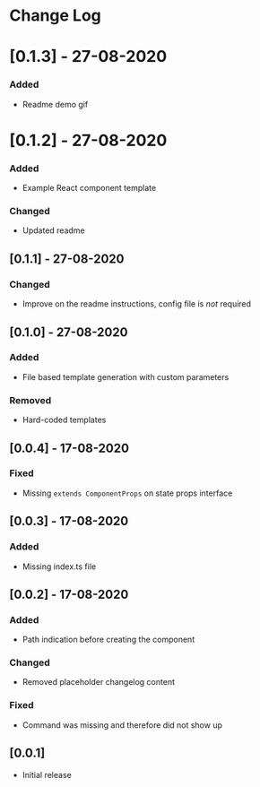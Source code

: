 # Change Log
# [0.1.3] - 27-08-2020
### Added
- Readme demo gif

# [0.1.2] - 27-08-2020
### Added
- Example React component template

### Changed
- Updated readme

## [0.1.1] - 27-08-2020
### Changed
- Improve on the readme instructions, config file is *not* required

## [0.1.0] - 27-08-2020
### Added
- File based template generation with custom parameters

### Removed
- Hard-coded templates

## [0.0.4] - 17-08-2020
### Fixed
- Missing `extends ComponentProps` on state props interface

## [0.0.3] - 17-08-2020
### Added
- Missing index.ts file

## [0.0.2] - 17-08-2020
### Added
- Path indication before creating the component

### Changed
- Removed placeholder changelog content

### Fixed
- Command was missing and therefore did not show up

## [0.0.1]
- Initial release